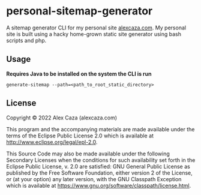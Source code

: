 # personal-sitemap-generator

A sitemap generator CLI for my personal site [alexcaza.com](https://alexcaza.com).
My personal site is built using a hacky home-grown static site generator using bash scripts and php.

## Usage

**Requires Java to be installed on the system the CLI is run**

`generate-sitemap --path=<path_to_root_static_directory>`

## License

Copyright © 2022 Alex Caza (alexcaza.com)

This program and the accompanying materials are made available under the
terms of the Eclipse Public License 2.0 which is available at
http://www.eclipse.org/legal/epl-2.0.

This Source Code may also be made available under the following Secondary
Licenses when the conditions for such availability set forth in the Eclipse
Public License, v. 2.0 are satisfied: GNU General Public License as published by
the Free Software Foundation, either version 2 of the License, or (at your
option) any later version, with the GNU Classpath Exception which is available
at https://www.gnu.org/software/classpath/license.html.
